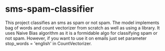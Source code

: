 # sms-spam-classifier
This project classifies an sms as spam or not spam. The model implements bag of words and count vectorizer from scratch as well as using a library. It uses Naive Bias algorithm as it is a formidable algo for classifying spam or not spam.
However, if you want to use it on emails just set parameter stop_words = 'english' in CountVectorizer.
